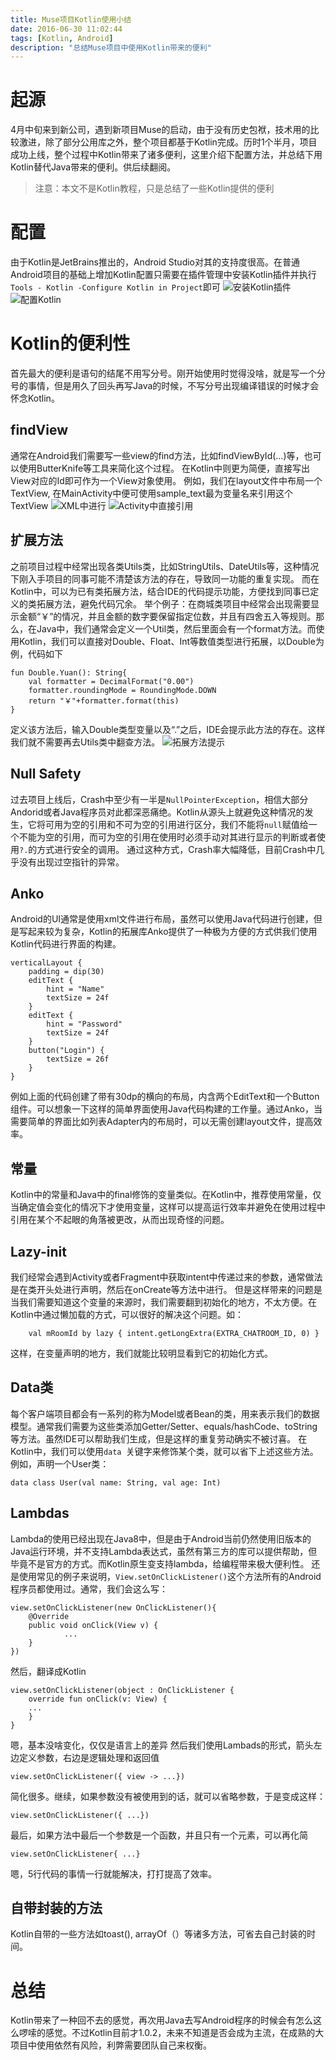 ```yaml
---
title: Muse项目Kotlin使用小结
date: 2016-06-30 11:02:44
tags: [Kotlin, Android]
description: "总结Muse项目中使用Kotlin带来的便利"
---
```

# 起源
4月中旬来到新公司，遇到新项目Muse的启动，由于没有历史包袱，技术用的比较激进，除了部分公用库之外，整个项目都基于Kotlin完成。历时1个半月，项目成功上线，整个过程中Kotlin带来了诸多便利，这里介绍下配置方法，并总结下用Kotlin替代Java带来的便利。供后续翻阅。
>注意：本文不是Kotlin教程，只是总结了一些Kotlin提供的便利

# 配置
由于Kotlin是JetBrains推出的，Android Studio对其的支持度很高。在普通Android项目的基础上增加Kotlin配置只需要在插件管理中安装Kotlin插件并执行`Tools - Kotlin -Configure Kotlin in Project`即可
![安装Kotlin插件](http://7xored.com1.z0.glb.clouddn.com/blog_kotlin_plguin.png?imageView2/2/w/600/q/100)
![配置Kotlin](http://7xored.com1.z0.glb.clouddn.com/blog_kotlin_configure.png?imageView2/2/w/600/q/100)
# Kotlin的便利性
首先最大的便利是语句的结尾不用写分号。刚开始使用时觉得没啥，就是写一个分号的事情，但是用久了回头再写Java的时候，不写分号出现编译错误的时候才会怀念Kotlin。
## findView
通常在Android我们需要写一些view的find方法，比如findViewById(...)等，也可以使用ButterKnife等工具来简化这个过程。
在Kotlin中则更为简便，直接写出View对应的Id即可作为一个View对象使用。
例如，我们在layout文件中布局一个TextView, 在MainActivity中便可使用sample_text最为变量名来引用这个TextView
![XML中进行](http://7xored.com1.z0.glb.clouddn.com/blog_kotlin_view_xml.png?imageView2/2/w/600/q/100)
![Activity中直接引用](http://7xored.com1.z0.glb.clouddn.com/blog_kotlin_view_activity.png?imageView2/2/w/600/q/100)
## 扩展方法
之前项目过程中经常出现各类Utils类，比如StringUtils、DateUtils等，这种情况下刚入手项目的同事可能不清楚该方法的存在，导致同一功能的重复实现。
而在Kotlin中，可以为已有类拓展方法，结合IDE的代码提示功能，方便找到同事已定义的类拓展方法，避免代码冗余。
举个例子：在商城类项目中经常会出现需要显示金额“￥”的情况，并且金额的数字要保留指定位数，并且有四舍五入等规则。那么，在Java中，我们通常会定义一个Util类，然后里面会有一个format方法。而使用Kotlin，我们可以直接对Double、Float、Int等数值类型进行拓展，以Double为例，代码如下
```
fun Double.Yuan(): String{
    val formatter = DecimalFormat("0.00")
    formatter.roundingMode = RoundingMode.DOWN
    return "￥"+formatter.format(this)
}
```
定义该方法后，输入Double类型变量以及“.”之后，IDE会提示此方法的存在。这样我们就不需要再去Utils类中翻查方法。
![拓展方法提示](http://7xored.com1.z0.glb.clouddn.com/blog_kotlin_ext.png)
## Null Safety
过去项目上线后，Crash中至少有一半是`NullPointerException`，相信大部分Andorid或者Java程序员对此都深恶痛绝。Kotlin从源头上就避免这种情况的发生，它将可用为空的引用和不可为空的引用进行区分，我们不能将`null`赋值给一个不能为空的引用，而可为空的引用在使用时必须手动对其进行显示的判断或者使用`?.`的方式进行安全的调用。
通过这种方式，Crash率大幅降低，目前Crash中几乎没有出现过空指针的异常。
## Anko
Android的UI通常是使用xml文件进行布局，虽然可以使用Java代码进行创建，但是写起来较为复杂，Kotlin的拓展库Anko提供了一种极为方便的方式供我们使用Kotlin代码进行界面的构建。
```
verticalLayout {
    padding = dip(30)
    editText {
        hint = "Name"
        textSize = 24f
    }
    editText {
        hint = "Password"
        textSize = 24f
    }
    button("Login") {
        textSize = 26f
    }
}
```
例如上面的代码创建了带有30dp的横向的布局，内含两个EditText和一个Button组件。可以想象一下这样的简单界面使用Java代码构建的工作量。通过Anko，当需要简单的界面比如列表Adapter内的布局时，可以无需创建layout文件，提高效率。
## 常量
Kotlin中的常量和Java中的final修饰的变量类似。在Kotlin中，推荐使用常量，仅当确定值会变化的情况下才使用变量，这样可以提高运行效率并避免在使用过程中引用在某个不起眼的角落被更改，从而出现奇怪的问题。
## Lazy-init
我们经常会遇到Activity或者Fragment中获取intent中传递过来的参数，通常做法是在类开头处进行声明，然后在onCreate等方法中进行。
但是这样带来的问题是当我们需要知道这个变量的来源时，我们需要翻到初始化的地方，不太方便。在Kotlin中通过懒加载的方式，可以很好的解决这个问题。如：
```
    val mRoomId by lazy { intent.getLongExtra(EXTRA_CHATROOM_ID, 0) }
```
这样，在变量声明的地方，我们就能比较明显看到它的初始化方式。
## Data类
每个客户端项目都会有一系列的称为Model或者Bean的类，用来表示我们的数据模型。通常我们需要为这些类添加Getter/Setter、equals/hashCode、toString等方法。虽然IDE可以帮助我们生成，但是这样的重复劳动确实不被讨喜。
在Kotlin中，我们可以使用`data `关键字来修饰某个类，就可以省下上述这些方法。
例如，声明一个User类：
```
data class User(val name: String, val age: Int)
```
## Lambdas
Lambda的使用已经出现在Java8中，但是由于Android当前仍然使用旧版本的Java运行环境，并不支持Lambda表达式，虽然有第三方的库可以提供帮助，但毕竟不是官方的方式。而Kotlin原生变支持lambda，给编程带来极大便利性。
还是使用常见的例子来说明，`View.setOnClickListener()`这个方法所有的Android程序员都使用过。通常，我们会这么写：
```java:n
view.setOnClickListener(new OnClickListener(){
    @Override
    public void onClick(View v) {
            ...
    }
})
```
然后，翻译成Kotlin
```
view.setOnClickListener(object : OnClickListener {
    override fun onClick(v: View) {
    ...
    }
}
```
嗯，基本没啥变化，仅仅是语言上的差异
然后我们使用Lambads的形式，箭头左边定义参数，右边是逻辑处理和返回值
```
view.setOnClickListener({ view -> ...})
```
简化很多。继续，如果参数没有被使用到的话，就可以省略参数，于是变成这样：
```
view.setOnClickListener({ ...})
```
最后，如果方法中最后一个参数是一个函数，并且只有一个元素，可以再化简
```
view.setOnClickListener{ ...}
```
嗯，5行代码的事情一行就能解决，打打提高了效率。
## 自带封装的方法
Kotlin自带的一些方法如toast(), arrayOf（）等诸多方法，可省去自己封装的时间。
# 总结
Kotlin带来了一种回不去的感觉，再次用Java去写Android程序的时候会有怎么这么啰嗦的感觉。不过Kotlin目前才1.0.2，未来不知道是否会成为主流，在成熟的大项目中使用依然有风险，利弊需要团队自己来权衡。

